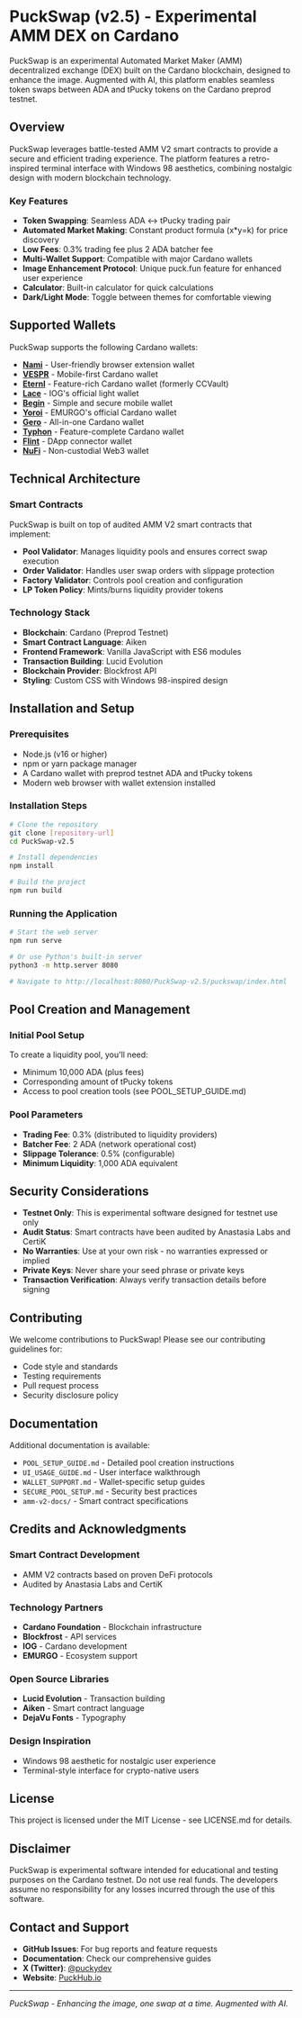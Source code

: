 # PuckSwap (v2.5) - Experimental AMM DEX on Cardano

PuckSwap is an experimental Automated Market Maker (AMM) decentralized exchange (DEX) built on the Cardano blockchain, designed to enhance the image. Augmented with AI, this platform enables seamless token swaps between ADA and tPucky tokens on the Cardano preprod testnet.

## Overview

PuckSwap leverages battle-tested AMM V2 smart contracts to provide a secure and efficient trading experience. The platform features a retro-inspired terminal interface with Windows 98 aesthetics, combining nostalgic design with modern blockchain technology.

### Key Features

- **Token Swapping**: Seamless ADA ↔ tPucky trading pair
- **Automated Market Making**: Constant product formula (x*y=k) for price discovery
- **Low Fees**: 0.3% trading fee plus 2 ADA batcher fee
- **Multi-Wallet Support**: Compatible with major Cardano wallets
- **Image Enhancement Protocol**: Unique puck.fun feature for enhanced user experience
- **Calculator**: Built-in calculator for quick calculations
- **Dark/Light Mode**: Toggle between themes for comfortable viewing

## Supported Wallets

PuckSwap supports the following Cardano wallets:

- **[Nami](https://namiwallet.io/)** - User-friendly browser extension wallet
- **[VESPR](https://github.com/vespr-wallet)** - Mobile-first Cardano wallet
- **[Eternl](https://eternl.io/)** - Feature-rich Cardano wallet (formerly CCVault)
- **[Lace](https://www.lace.io/)** - IOG's official light wallet
- **[Begin](https://begin.is/)** - Simple and secure mobile wallet
- **[Yoroi](https://yoroi-wallet.com/)** - EMURGO's official Cardano wallet
- **[Gero](https://www.gerowallet.io/)** - All-in-one Cardano wallet
- **[Typhon](https://typhonwallet.io/)** - Feature-complete Cardano wallet
- **[Flint](https://flint-wallet.com/)** - DApp connector wallet
- **[NuFi](https://nu.fi/)** - Non-custodial Web3 wallet

## Technical Architecture

### Smart Contracts

PuckSwap is built on top of audited AMM V2 smart contracts that implement:

- **Pool Validator**: Manages liquidity pools and ensures correct swap execution
- **Order Validator**: Handles user swap orders with slippage protection
- **Factory Validator**: Controls pool creation and configuration
- **LP Token Policy**: Mints/burns liquidity provider tokens

### Technology Stack

- **Blockchain**: Cardano (Preprod Testnet)
- **Smart Contract Language**: Aiken
- **Frontend Framework**: Vanilla JavaScript with ES6 modules
- **Transaction Building**: Lucid Evolution
- **Blockchain Provider**: Blockfrost API
- **Styling**: Custom CSS with Windows 98-inspired design

## Installation and Setup

### Prerequisites

- Node.js (v16 or higher)
- npm or yarn package manager
- A Cardano wallet with preprod testnet ADA and tPucky tokens
- Modern web browser with wallet extension installed

### Installation Steps

```bash
# Clone the repository
git clone [repository-url]
cd PuckSwap-v2.5

# Install dependencies
npm install

# Build the project
npm run build
```

### Running the Application

```bash
# Start the web server
npm run serve

# Or use Python's built-in server
python3 -m http.server 8080

# Navigate to http://localhost:8080/PuckSwap-v2.5/puckswap/index.html
```

## Pool Creation and Management

### Initial Pool Setup

To create a liquidity pool, you'll need:
- Minimum 10,000 ADA (plus fees)
- Corresponding amount of tPucky tokens
- Access to pool creation tools (see POOL_SETUP_GUIDE.md)

### Pool Parameters

- **Trading Fee**: 0.3% (distributed to liquidity providers)
- **Batcher Fee**: 2 ADA (network operational cost)
- **Slippage Tolerance**: 0.5% (configurable)
- **Minimum Liquidity**: 1,000 ADA equivalent

## Security Considerations

- **Testnet Only**: This is experimental software designed for testnet use only
- **Audit Status**: Smart contracts have been audited by Anastasia Labs and CertiK
- **No Warranties**: Use at your own risk - no warranties expressed or implied
- **Private Keys**: Never share your seed phrase or private keys
- **Transaction Verification**: Always verify transaction details before signing

## Contributing

We welcome contributions to PuckSwap! Please see our contributing guidelines for:
- Code style and standards
- Testing requirements
- Pull request process
- Security disclosure policy

## Documentation

Additional documentation is available:
- `POOL_SETUP_GUIDE.md` - Detailed pool creation instructions
- `UI_USAGE_GUIDE.md` - User interface walkthrough
- `WALLET_SUPPORT.md` - Wallet-specific setup guides
- `SECURE_POOL_SETUP.md` - Security best practices
- `amm-v2-docs/` - Smart contract specifications

## Credits and Acknowledgments

### Smart Contract Development
- AMM V2 contracts based on proven DeFi protocols
- Audited by Anastasia Labs and CertiK

### Technology Partners
- **Cardano Foundation** - Blockchain infrastructure
- **Blockfrost** - API services
- **IOG** - Cardano development
- **EMURGO** - Ecosystem support

### Open Source Libraries
- **Lucid Evolution** - Transaction building
- **Aiken** - Smart contract language
- **DejaVu Fonts** - Typography

### Design Inspiration
- Windows 98 aesthetic for nostalgic user experience
- Terminal-style interface for crypto-native users

## License

This project is licensed under the MIT License - see LICENSE.md for details.

## Disclaimer

PuckSwap is experimental software intended for educational and testing purposes on the Cardano testnet. Do not use real funds. The developers assume no responsibility for any losses incurred through the use of this software.

## Contact and Support

- **GitHub Issues**: For bug reports and feature requests
- **Documentation**: Check our comprehensive guides
- **X (Twitter)**: [@puckydev](https://x.com/puckydev)
- **Website**: [PuckHub.io](https://PuckHub.io)

---

*PuckSwap - Enhancing the image, one swap at a time. Augmented with AI.* 